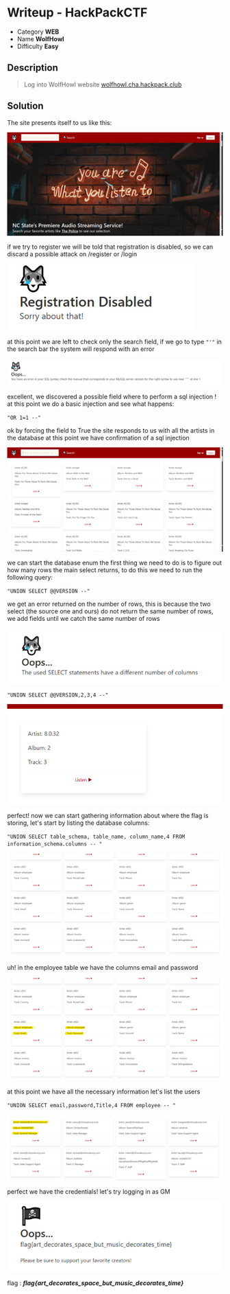 # **Writeup - HackPackCTF**

* Category **WEB** 
* Name **WolfHowl** 
* Difficulty **Easy**


## Description

> Log into WolfHowl website
>[wolfhowl.cha.hackpack.club](https://wolfhowl.cha.hackpack.club)

## **Solution**

The site presents itself to us like this:

![site](img/WolfHowl_site.png)

if we try to register we will be told that registration is disabled, so we can discard a 
possible attack on /register or /login

![site](img/WolfHowl_disabled.png)

at this point we are left to check only the search field, if we go to type `"'"` in the search bar the system will respond with an error

![site](img/WolfHowl_error.png)

excellent, we discovered a possible field where to perform a sql injection !
at this point we do a basic injection and see what happens:

`"OR 1=1 --"`

ok by forcing the field to True the site responds to us with all the artists in the database at this point we have confirmation of a sql injection

![site](img/WolfHowl_or.png)

we can start the database enum
the first thing we need to do is to figure out how many rows the main select returns, to do this we need to run the following query: 

`"UNION SELECT @@VERSION --"`

we get an error returned on the number of rows, this is because the two select (the source one and ours) do not return the same number of rows, we add fields until we catch the same number of rows

![site](img/WolfHowl_select_error.png)

`"UNION SELECT @@VERSION,2,3,4 --"`

![site](img/WolfHowl_select_enum_rows.png)

perfect! now we can start gathering information about where the flag is storing, let's start by listing the database columns:

`"UNION SELECT table_schema, table_name, column_name,4 FROM information_schema.columns -- "`

![site](img/WolfHowl_list_tables.png)

uh! in the employee table we have the columns email and password

![site](img/WolfHowl_list_tables2.png)

at this point we have all the necessary information let's list the users

`"UNION SELECT email,password,Title,4 FROM employee -- "`

![site](img/WolfHowl_users.png)

perfect we have the credentials! 
let's try logging in as GM

![site](img/WolfHowl_flag.png)

flag : ***flag{art_decorates_space_but_music_decorates_time}***
